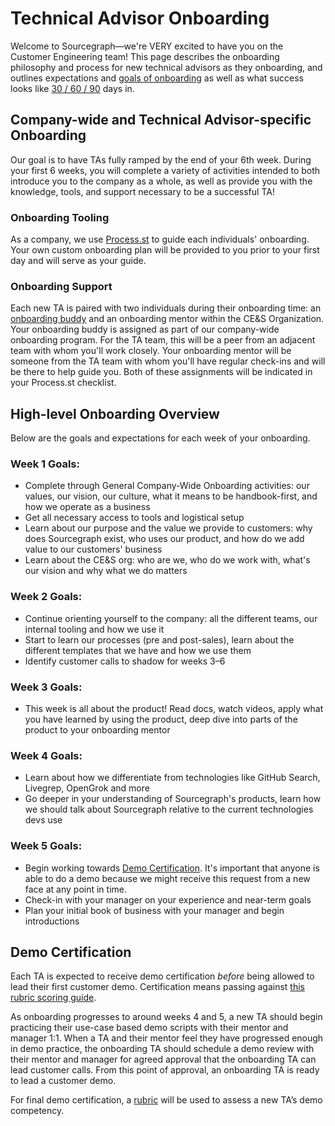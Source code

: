 # Technical Advisor Onboarding

Welcome to Sourcegraph—we're VERY excited to have you on the Customer Engineering team! This page describes the onboarding philosophy and process for new technical advisors as they onboarding, and outlines expectations and [goals of onboarding](#high-level-onboarding-overview) as well as what success looks like [30 / 60 / 90](#30-60-90-day-plan) days in.

## Company-wide and Technical Advisor-specific Onboarding

Our goal is to have TAs fully ramped by the end of your 6th week. During your first 6 weeks, you will complete a variety of activities intended to both introduce you to the company as a whole, as well as provide you with the knowledge, tools, and support necessary to be a successful TA!

### Onboarding Tooling

As a company, we use [Process.st](https://app.process.st/reports/) to guide each individuals' onboarding. Your own custom onboarding plan will be provided to you prior to your first day and will serve as your guide.

### Onboarding Support

Each new TA is paired with two individuals during their onboarding time: an [onboarding buddy](../../../../company-info-and-process/onboarding/buddy-program.md) and an onboarding mentor within the CE&S Organization. Your onboarding buddy is assigned as part of our company-wide onboarding program. For the TA team, this will be a peer from an adjacent team with whom you'll work closely. Your onboarding mentor will be someone from the TA team with whom you'll have regular check-ins and will be there to help guide you. Both of these assignments will be indicated in your Process.st checklist.

## High-level Onboarding Overview

Below are the goals and expectations for each week of your onboarding.

### Week 1 Goals:

- Complete through General Company-Wide Onboarding activities: our values, our vision, our culture, what it means to be handbook-first, and how we operate as a business
- Get all necessary access to tools and logistical setup
- Learn about our purpose and the value we provide to customers: why does Sourcegraph exist, who uses our product, and how do we add value to our customers' business
- Learn about the CE&S org: who are we, who do we work with, what's our vision and why what we do matters

### Week 2 Goals:

- Continue orienting yourself to the company: all the different teams, our internal tooling and how we use it
- Start to learn our processes (pre and post-sales), learn about the different templates that we have and how we use them
- Identify customer calls to shadow for weeks 3–6

### Week 3 Goals:

- This week is all about the product! Read docs, watch videos, apply what you have learned by using the product, deep dive into parts of the product to your onboarding mentor

### Week 4 Goals:

- Learn about how we differentiate from technologies like GitHub Search, Livegrep, OpenGrok and more
- Go deeper in your understanding of Sourcegraph's products, learn how we should talk about Sourcegraph relative to the current technologies devs use

### Week 5 Goals:

- Begin working towards [Demo Certification](#ce-demo-certification). It's important that anyone is able to do a demo because we might receive this request from a new face at any point in time.
- Check-in with your manager on your experience and near-term goals
- Plan your initial book of business with your manager and begin introductions

## Demo Certification

Each TA is expected to receive demo certification _before_ being allowed to lead their first customer demo. Certification means passing against [this rubric scoring guide](https://docs.google.com/document/d/1qZ4ctMFcjzDN8fdfKXO3_LcLjRb6UHG6WOWGEbrMmLE/edit).

As onboarding progresses to around weeks 4 and 5, a new TA should begin practicing their use-case based demo scripts with their mentor and manager 1:1. When a TA and their mentor feel they have progressed enough in demo practice, the onboarding TA should schedule a demo review with their mentor and manager for agreed approval that the onboarding TA can lead customer calls. From this point of approval, an onboarding TA is ready to lead a customer demo.

For final demo certification, a [rubric](https://docs.google.com/spreadsheets/d/1sS9asPWG0Dm-mNKtoum1TRTyiPLsb98i-_g4ZNDbGHg/edit#gid=0) will be used to assess a new TA’s demo competency.
